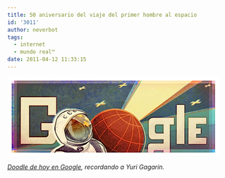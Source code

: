 ```yaml
---
title: 50 aniversario del viaje del primer hombre al espacio
id: '3011'
author: neverbot
tags:
  - internet
  - mundo real™
date: 2011-04-12 11:33:15
---
```


[![google-doodle-yuri-gagarin.png](./50-aniversario-del-viaje-del-primer-hombre-al-espacio/google-doodle-yuri-gagarin.png)](http://www.google.es/search?q=Yuri+Gagarin&ct=firstmaninspace11-hp&oi=ddle)

_[Doodle de hoy en Google](http://www.google.es/search?q=Yuri+Gagarin&ct=firstmaninspace11-hp&oi=ddle), recordando a Yuri Gagarin._